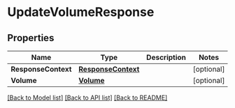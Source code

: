 # UpdateVolumeResponse

## Properties

Name | Type | Description | Notes
------------ | ------------- | ------------- | -------------
**ResponseContext** | [**ResponseContext**](ResponseContext.md) |  | [optional] 
**Volume** | [**Volume**](Volume.md) |  | [optional] 

[[Back to Model list]](../README.md#documentation-for-models) [[Back to API list]](../README.md#documentation-for-api-endpoints) [[Back to README]](../README.md)


